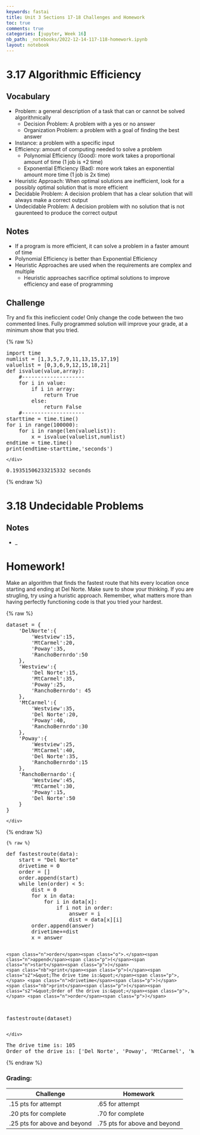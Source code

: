 ```yaml
---
keywords: fastai
title: Unit 3 Sections 17-18 Challenges and Homework
toc: true
comments: true
categories: [jupyter, Week 16]
nb_path: _notebooks/2022-12-14-117-118-homework.ipynb
layout: notebook
---
```


<!--
#################################################
### THIS FILE WAS AUTOGENERATED! DO NOT EDIT! ###
#################################################
# file to edit: _notebooks/2022-12-14-117-118-homework.ipynb
-->

<div class="container" id="notebook-container">
        
<div class="cell border-box-sizing text_cell rendered"><div class="inner_cell">
<div class="text_cell_render border-box-sizing rendered_html">
<h1 id="3.17-Algorithmic-Efficiency">3.17 Algorithmic Efficiency<a class="anchor-link" href="#3.17-Algorithmic-Efficiency"> </a></h1>
</div>
</div>
</div>
<div class="cell border-box-sizing text_cell rendered"><div class="inner_cell">
<div class="text_cell_render border-box-sizing rendered_html">
<h2 id="Vocabulary">Vocabulary<a class="anchor-link" href="#Vocabulary"> </a></h2><ul>
<li>Problem: a general description of a task that can or cannot be solved algorithmically<ul>
<li>Decision Problem: A problem with a yes or no answer</li>
<li>Organization Problem: a problem with a goal of finding the best answer</li>
</ul>
</li>
<li>Instance: a problem with a specific input</li>
<li>Efficiency: amount of computing needed to solve a problem<ul>
<li>Polynomial Efficiency (Good): more work takes a proportional amount of time (1 job is +2 time)</li>
<li>Exponential Efficiency (Bad): more work takes an exponential amount more time (1 job is 2x time)</li>
</ul>
</li>
<li>Heuristic Approach: When optimal solutions are inefficient, look for a possibly optimal solution that is more efficient</li>
<li>Decidable Problem: A decision problem that has a clear solution that will always make a correct output</li>
<li>Undecidable Problem: A decision problem with no solution that is not gaurenteed to produce the correct output</li>
</ul>

</div>
</div>
</div>
<div class="cell border-box-sizing text_cell rendered"><div class="inner_cell">
<div class="text_cell_render border-box-sizing rendered_html">
<h2 id="Notes">Notes<a class="anchor-link" href="#Notes"> </a></h2><ul>
<li>If a program is more efficient, it can solve a problem in a faster amount of time</li>
<li>Polynomial Efficiency is better than Exponential Efficiency</li>
<li>Heuristic Approaches are used when the requirements are complex and multiple<ul>
<li>Heuristic approaches sacrifice optimal solutions to improve efficiency and ease of programming</li>
</ul>
</li>
</ul>

</div>
</div>
</div>
<div class="cell border-box-sizing text_cell rendered"><div class="inner_cell">
<div class="text_cell_render border-box-sizing rendered_html">
<h2 id="Challenge">Challenge<a class="anchor-link" href="#Challenge"> </a></h2><p>Try and fix this ineficcient code!
Only change the code between the two commented lines.
Fully programmed solution will improve your grade, at a minimum show that you tried.</p>

</div>
</div>
</div>
    {% raw %}
    
<div class="cell border-box-sizing code_cell rendered">
<div class="input">

<div class="inner_cell">
    <div class="input_area">
<div class=" highlight hl-ipython3"><pre><span></span><span class="kn">import</span> <span class="nn">time</span>
<span class="n">numlist</span> <span class="o">=</span> <span class="p">[</span><span class="mi">1</span><span class="p">,</span><span class="mi">3</span><span class="p">,</span><span class="mi">5</span><span class="p">,</span><span class="mi">7</span><span class="p">,</span><span class="mi">9</span><span class="p">,</span><span class="mi">11</span><span class="p">,</span><span class="mi">13</span><span class="p">,</span><span class="mi">15</span><span class="p">,</span><span class="mi">17</span><span class="p">,</span><span class="mi">19</span><span class="p">]</span>
<span class="n">valuelist</span> <span class="o">=</span> <span class="p">[</span><span class="mi">0</span><span class="p">,</span><span class="mi">3</span><span class="p">,</span><span class="mi">6</span><span class="p">,</span><span class="mi">9</span><span class="p">,</span><span class="mi">12</span><span class="p">,</span><span class="mi">15</span><span class="p">,</span><span class="mi">18</span><span class="p">,</span><span class="mi">21</span><span class="p">]</span>
<span class="k">def</span> <span class="nf">isvalue</span><span class="p">(</span><span class="n">value</span><span class="p">,</span><span class="n">array</span><span class="p">):</span>
    <span class="c1">#--------------------</span>
    <span class="k">for</span> <span class="n">i</span> <span class="ow">in</span> <span class="n">value</span><span class="p">:</span>
        <span class="k">if</span> <span class="n">i</span> <span class="ow">in</span> <span class="n">array</span><span class="p">:</span>
            <span class="k">return</span> <span class="kc">True</span>
        <span class="k">else</span><span class="p">:</span>
            <span class="k">return</span> <span class="kc">False</span>
    <span class="c1">#--------------------</span>
<span class="n">starttime</span> <span class="o">=</span> <span class="n">time</span><span class="o">.</span><span class="n">time</span><span class="p">()</span>
<span class="k">for</span> <span class="n">i</span> <span class="ow">in</span> <span class="nb">range</span><span class="p">(</span><span class="mi">100000</span><span class="p">):</span>
    <span class="k">for</span> <span class="n">i</span> <span class="ow">in</span> <span class="nb">range</span><span class="p">(</span><span class="nb">len</span><span class="p">(</span><span class="n">valuelist</span><span class="p">)):</span>
        <span class="n">x</span> <span class="o">=</span> <span class="n">isvalue</span><span class="p">(</span><span class="n">valuelist</span><span class="p">,</span><span class="n">numlist</span><span class="p">)</span>
<span class="n">endtime</span> <span class="o">=</span> <span class="n">time</span><span class="o">.</span><span class="n">time</span><span class="p">()</span>
<span class="nb">print</span><span class="p">(</span><span class="n">endtime</span><span class="o">-</span><span class="n">starttime</span><span class="p">,</span><span class="s1">&#39;seconds&#39;</span><span class="p">)</span> 
</pre></div>

    </div>
</div>
</div>

<div class="output_wrapper">
<div class="output">

<div class="output_area">

<div class="output_subarea output_stream output_stdout output_text">
<pre>0.19351506233215332 seconds
</pre>
</div>
</div>

</div>
</div>

</div>
    {% endraw %}

<div class="cell border-box-sizing text_cell rendered"><div class="inner_cell">
<div class="text_cell_render border-box-sizing rendered_html">
<h1 id="3.18-Undecidable-Problems">3.18 Undecidable Problems<a class="anchor-link" href="#3.18-Undecidable-Problems"> </a></h1>
</div>
</div>
</div>
<div class="cell border-box-sizing text_cell rendered"><div class="inner_cell">
<div class="text_cell_render border-box-sizing rendered_html">
<h2 id="Notes">Notes<a class="anchor-link" href="#Notes"> </a></h2><ul>
<li>_</li>
</ul>

</div>
</div>
</div>
<div class="cell border-box-sizing text_cell rendered"><div class="inner_cell">
<div class="text_cell_render border-box-sizing rendered_html">
<h1 id="Homework!">Homework!<a class="anchor-link" href="#Homework!"> </a></h1><p>Make an algorithm that finds the fastest route that hits every location once starting and ending at Del Norte. Make sure to show your thinking. If you are strugling, try using a huristic approach. Remember, what matters more than having perfectly functioning code is that you tried your hardest.</p>

</div>
</div>
</div>
    {% raw %}
    
<div class="cell border-box-sizing code_cell rendered">
<div class="input">

<div class="inner_cell">
    <div class="input_area">
<div class=" highlight hl-ipython3"><pre><span></span><span class="n">dataset</span> <span class="o">=</span> <span class="p">{</span>
    <span class="s1">&#39;DelNorte&#39;</span><span class="p">:{</span>
        <span class="s1">&#39;Westview&#39;</span><span class="p">:</span><span class="mi">15</span><span class="p">,</span>
        <span class="s1">&#39;MtCarmel&#39;</span><span class="p">:</span><span class="mi">20</span><span class="p">,</span>
        <span class="s1">&#39;Poway&#39;</span><span class="p">:</span><span class="mi">35</span><span class="p">,</span>
        <span class="s1">&#39;RanchoBernrdo&#39;</span><span class="p">:</span><span class="mi">50</span>
    <span class="p">},</span>
    <span class="s1">&#39;Westview&#39;</span><span class="p">:{</span>
        <span class="s1">&#39;Del Norte&#39;</span><span class="p">:</span><span class="mi">15</span><span class="p">,</span>
        <span class="s1">&#39;MtCarmel&#39;</span><span class="p">:</span><span class="mi">35</span><span class="p">,</span>
        <span class="s1">&#39;Poway&#39;</span><span class="p">:</span><span class="mi">25</span><span class="p">,</span>
        <span class="s1">&#39;RanchoBernrdo&#39;</span><span class="p">:</span> <span class="mi">45</span>
    <span class="p">},</span>
    <span class="s1">&#39;MtCarmel&#39;</span><span class="p">:{</span>
        <span class="s1">&#39;Westview&#39;</span><span class="p">:</span><span class="mi">35</span><span class="p">,</span>
        <span class="s1">&#39;Del Norte&#39;</span><span class="p">:</span><span class="mi">20</span><span class="p">,</span>
        <span class="s1">&#39;Poway&#39;</span><span class="p">:</span><span class="mi">40</span><span class="p">,</span>
        <span class="s1">&#39;RanchoBernrdo&#39;</span><span class="p">:</span><span class="mi">30</span>
    <span class="p">},</span>
    <span class="s1">&#39;Poway&#39;</span><span class="p">:{</span>
        <span class="s1">&#39;Westview&#39;</span><span class="p">:</span><span class="mi">25</span><span class="p">,</span>
        <span class="s1">&#39;MtCarmel&#39;</span><span class="p">:</span><span class="mi">40</span><span class="p">,</span>
        <span class="s1">&#39;Del Norte&#39;</span><span class="p">:</span><span class="mi">35</span><span class="p">,</span>
        <span class="s1">&#39;RanchoBernrdo&#39;</span><span class="p">:</span><span class="mi">15</span>
    <span class="p">},</span>
    <span class="s1">&#39;RanchoBernardo&#39;</span><span class="p">:{</span>
        <span class="s1">&#39;Westview&#39;</span><span class="p">:</span><span class="mi">45</span><span class="p">,</span>
        <span class="s1">&#39;MtCarmel&#39;</span><span class="p">:</span><span class="mi">30</span><span class="p">,</span>
        <span class="s1">&#39;Poway&#39;</span><span class="p">:</span><span class="mi">15</span><span class="p">,</span>
        <span class="s1">&#39;Del Norte&#39;</span><span class="p">:</span><span class="mi">50</span>
    <span class="p">}</span>
<span class="p">}</span>
</pre></div>

    </div>
</div>
</div>

</div>
    {% endraw %}

    {% raw %}
    
<div class="cell border-box-sizing code_cell rendered">
<div class="input">

<div class="inner_cell">
    <div class="input_area">
<div class=" highlight hl-ipython3"><pre><span></span><span class="k">def</span> <span class="nf">fastestroute</span><span class="p">(</span><span class="n">data</span><span class="p">):</span>
    <span class="n">start</span> <span class="o">=</span> <span class="s2">&quot;Del Norte&quot;</span>
    <span class="n">drivetime</span> <span class="o">=</span> <span class="mi">0</span>
    <span class="n">order</span> <span class="o">=</span> <span class="p">[]</span>
    <span class="n">order</span><span class="o">.</span><span class="n">append</span><span class="p">(</span><span class="n">start</span><span class="p">)</span>
    <span class="k">while</span> <span class="nb">len</span><span class="p">(</span><span class="n">order</span><span class="p">)</span> <span class="o">&lt;</span> <span class="mi">5</span><span class="p">:</span>
        <span class="n">dist</span> <span class="o">=</span> <span class="mi">0</span>
        <span class="k">for</span> <span class="n">x</span> <span class="ow">in</span> <span class="n">data</span><span class="p">:</span>
            <span class="k">for</span> <span class="n">i</span> <span class="ow">in</span> <span class="n">data</span><span class="p">[</span><span class="n">x</span><span class="p">]:</span>
                <span class="k">if</span> <span class="n">i</span> <span class="ow">not</span> <span class="ow">in</span> <span class="n">order</span><span class="p">:</span>
                    <span class="n">answer</span> <span class="o">=</span> <span class="n">i</span>
                    <span class="n">dist</span> <span class="o">=</span> <span class="n">data</span><span class="p">[</span><span class="n">x</span><span class="p">][</span><span class="n">i</span><span class="p">]</span>
        <span class="n">order</span><span class="o">.</span><span class="n">append</span><span class="p">(</span><span class="n">answer</span><span class="p">)</span>
        <span class="n">drivetime</span><span class="o">+=</span><span class="n">dist</span>
        <span class="n">x</span> <span class="o">=</span> <span class="n">answer</span>
    
    
    <span class="n">order</span><span class="o">.</span><span class="n">append</span><span class="p">(</span><span class="n">start</span><span class="p">)</span>
    <span class="nb">print</span><span class="p">(</span><span class="s2">&quot;The drive time is:&quot;</span><span class="p">,</span> <span class="n">drivetime</span><span class="p">)</span>
    <span class="nb">print</span><span class="p">(</span><span class="s2">&quot;Order of the drive is:&quot;</span><span class="p">,</span> <span class="n">order</span><span class="p">)</span>



<span class="n">fastestroute</span><span class="p">(</span><span class="n">dataset</span><span class="p">)</span>
</pre></div>

    </div>
</div>
</div>

<div class="output_wrapper">
<div class="output">

<div class="output_area">

<div class="output_subarea output_stream output_stdout output_text">
<pre>The drive time is: 105
Order of the drive is: [&#39;Del Norte&#39;, &#39;Poway&#39;, &#39;MtCarmel&#39;, &#39;Westview&#39;, &#39;RanchoBernrdo&#39;, &#39;Del Norte&#39;]
</pre>
</div>
</div>

</div>
</div>

</div>
    {% endraw %}

<div class="cell border-box-sizing text_cell rendered"><div class="inner_cell">
<div class="text_cell_render border-box-sizing rendered_html">
<h3 id="Grading:">Grading:<a class="anchor-link" href="#Grading:"> </a></h3><table>
<thead><tr>
<th>Challenge</th>
<th>Homework</th>
</tr>
</thead>
<tbody>
<tr>
<td>.15 pts for attempt</td>
<td>.65 for attempt</td>
</tr>
<tr>
<td>.20 pts for complete</td>
<td>.70 for complete</td>
</tr>
<tr>
<td>.25 pts for above and beyond</td>
<td>.75 pts for above and beyond</td>
</tr>
</tbody>
</table>

</div>
</div>
</div>
</div>
 

